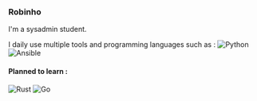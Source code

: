 ### Robinho

I'm a sysadmin student.

I daily use multiple tools and programming languages such as :
![Python](https://img.shields.io/badge/-Python-3776AB?style=flat-square&logo=python&logoColor=white)
![Ansible](https://img.shields.io/badge/-Ansible-EE0000?style=flat-square&logo=ansible&logoColor=white)

#### Planned to learn :
![Rust](https://img.shields.io/badge/-Rust-000000?style=flat-square&logo=rust&logoColor=white)
![Go](https://img.shields.io/badge/-Go-00ADD8?style=flat-square&logo=go&logoColor=white)
